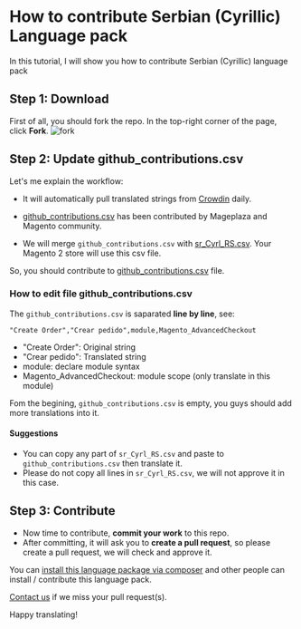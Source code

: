 # How to contribute Serbian (Cyrillic) Language pack

In this tutorial, I will show you how to contribute Serbian (Cyrillic) language pack

## Step 1: Download 

First of all, you should fork the repo. In the top-right corner of the page, click **Fork**.
![fork](https://help.github.com/assets/images/help/repository/fork_button.jpg)


## Step 2: Update github_contributions.csv

Let's me explain the workflow:

- It will automatically pull translated strings from [Crowdin](https://crowdin.com/project/magento-2) daily.

- [github_contributions.csv](https://github.com/mageplaza/magento-2-serbian-cyrillic-language-pack/blob/master/github_contributions.csv) has been contributed by Mageplaza and Magento community.

- We will merge `github_contributions.csv` with [sr_Cyrl_RS.csv](https://github.com/mageplaza/magento-2-serbian-cyrillic-language-pack/blob/master/sr_Cyrl_RS.csv). Your Magento 2 store will use this csv file.

So, you should contribute to [github_contributions.csv](https://github.com/mageplaza/magento-2-serbian-cyrillic-language-pack/blob/master/github_contributions.csv) file.

### How to edit file github_contributions.csv

The `github_contributions.csv` is saparated **line by line**, see:

```
"Create Order","Crear pedido",module,Magento_AdvancedCheckout
```

- "Create Order": Original string
- "Crear pedido": Translated string
- module: declare module syntax
- Magento_AdvancedCheckout: module scope (only translate in this module)


Fom the begining, `github_contributions.csv` is empty, you guys should add more translations into it.

#### Suggestions
- You can copy any part of `sr_Cyrl_RS.csv` and paste to `github_contributions.csv` then translate it.
- Please do not copy all lines in `sr_Cyrl_RS.csv`, we will not approve it in this case.

## Step 3: Contribute

- Now time to contribute, **commit your work** to this repo.
- After committing, it will ask you to **create a pull request**, so please create a pull request, we will check and approve it.


You can [install this language package via composer](https://github.com/mageplaza/magento-2-serbian-cyrillic-language-pack#-method-1-composer-method-recommend) and other people can install / contribute this language pack.

[Contact us](https://www.mageplaza.com/contact.html) if we miss your pull request(s).

Happy translating!


